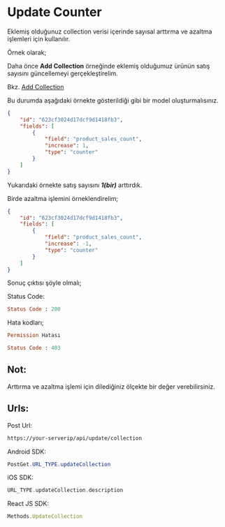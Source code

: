 # **Update Counter**

Eklemiş olduğunuz collection verisi içerinde sayısal arttırma ve azaltma işlemleri için kullanılır.

Örnek olarak;

Daha önce **Add Collection** örneğinde eklemiş olduğumuz ürünün satış sayısını güncellemeyi gerçekleştirelim.

Bkz. [Add Collection](./#/addcollection)

Bu durumda aşağıdaki örnekte gösterildiği gibi bir model oluşturmalısınız.

```json
{
    "id": "623cf3024d17dcf9d1418fb3",
    "fields": [
        {
            "field": "product_sales_count",
            "increase": 1,
            "type": "counter"
        }
    ]
}
```

Yukarıdaki örnekte satış sayısını ***1(bir)*** arttırdık.

Birde azaltma işlemini örneklendirelim;

```json
{
    "id": "623cf3024d17dcf9d1418fb3",
    "fields": [
        {
            "field": "product_sales_count",
            "increase": -1,
            "type": "counter"
        }
    ]
}
```

Sonuç çıktısı şöyle olmalı;

Status Code:

```ruby
Status Code : 200
```

Hata kodları;

```ruby
Permission Hatası

Status Code : 403
```

## **Not:**

Arttırma ve azaltma işlemi için dilediğiniz ölçekte bir değer verebilirsiniz.

## **Urls:**

Post Url:

```html
https://your-serverip/api/update/collection
```

Android SDK:

```java
PostGet.URL_TYPE.updateCollection
```

iOS SDK:

```swift
URL_TYPE.updateCollection.description
```

React JS SDK:

```js
Methods.UpdateCollection
```

##